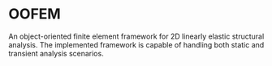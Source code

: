 # OOFEM
An object-oriented finite element framework for 2D linearly elastic structural analysis. The implemented framework is capable of handling both static and transient analysis scenarios. 
